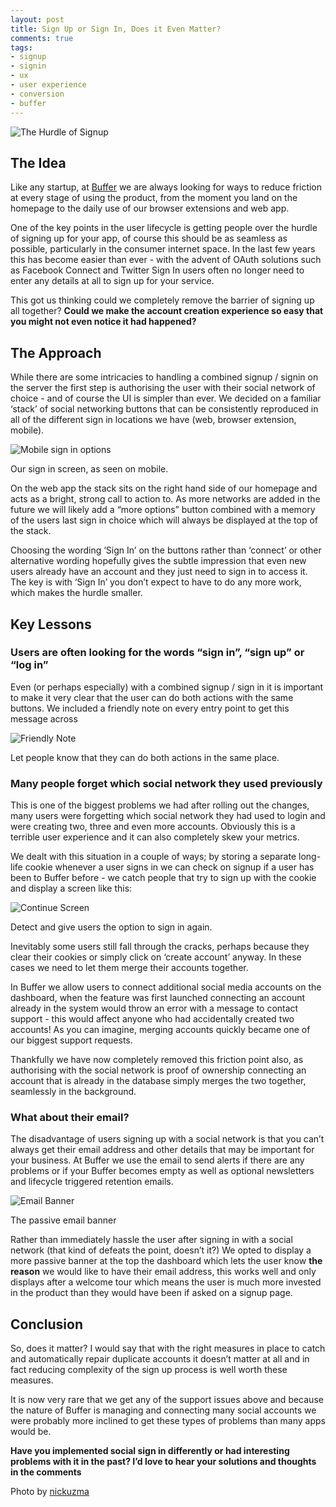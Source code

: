```yaml
---
layout: post
title: Sign Up or Sign In, Does it Even Matter?
comments: true
tags:
- signup
- signin
- ux
- user experience
- conversion
- buffer
---
```

<p><img src="http://media.tumblr.com/tumblr_m9990sD8nB1qz7mjl.jpg" alt="The Hurdle of Signup" title="The hurdle. It&#8217;s a metaphor!"/></p>

<h2>The Idea</h2>

<p>Like any startup, at <a href="http://bufferapp.com">Buffer</a> we are always looking for ways to reduce friction at every stage of using the product, from the moment you land on the homepage to the daily use of our browser extensions and web app.</p>

<p>One of the key points in the user lifecycle is getting people over the hurdle of signing up for your app, of course this should be as seamless as possible, particularly in the consumer internet space. In the last few years this has become easier than ever - with the advent of OAuth solutions such as Facebook Connect and Twitter Sign In users often no longer need to enter any details at all to sign up for your service.</p>

<p>This got us thinking could we completely remove the barrier of signing up all together? <strong>Could we make the account creation experience so easy that you might not even notice it had happened?</strong></p>

<h2>The Approach</h2>

<p>While there are some intricacies to handling a combined signup / signin on the server the first step is authorising the user with their social network of choice - and of course the UI is simpler than ever. We decided on a familiar &#8216;stack&#8217; of social networking buttons that can be consistently reproduced in all of the different sign in locations we have (web, browser extension, mobile).</p>

<p><img src="http://media.tumblr.com/tumblr_m99djgKIaH1qz7mjl.png" alt="Mobile sign in options"/></p>

<p class="caption">Our sign in screen, as seen on mobile.</p>

<p>On the web app the stack sits on the right hand side of our homepage and acts as a bright, strong call to action to. As more networks are added in the future we will likely add a &#8220;more options&#8221; button combined with a memory of the users last sign in choice which will always be displayed at the top of the stack.</p>

<p>Choosing the wording &#8216;Sign In&#8217; on the buttons rather than &#8216;connect&#8217; or other alternative wording hopefully gives the subtle impression that even new users already have an account and they just need to sign in to access it. The key is with &#8216;Sign In&#8217; you don&#8217;t expect to have to do any more work, which makes the hurdle smaller.</p>

<h2>Key Lessons</h2>

<h3>Users are often looking for the words &#8220;sign in&#8221;, &#8220;sign up&#8221; or &#8220;log in&#8221;</h3>

<p>Even (or perhaps especially) with a combined signup / sign in it is important to make it very clear that the user can do both actions with the same buttons. We included a friendly note on every entry point to get this message across</p>

<p><img src="http://media.tumblr.com/tumblr_m997xob0rW1qz7mjl.png" alt="Friendly Note"/></p>

<p class="caption">Let people know that they can do both actions in the same place.</p>

<h3>Many people forget which social network they used previously</h3>

<p>This is one of the biggest problems we had after rolling out the changes, many users were forgetting which social network they had used to login and were creating two, three and even more accounts. Obviously this is a terrible user experience and it can also completely skew your metrics.</p>

<p>We dealt with this situation in a couple of ways; by storing a separate long-life cookie whenever a user signs in we can check on signup if a user has been to Buffer before - we catch people that try to sign up with the cookie and display a screen like this:</p>

<p><img src="http://media.tumblr.com/tumblr_m997vegLV41qz7mjl.png" alt="Continue Screen"/></p>

<p class="caption">Detect and give users the option to sign in again.</p>

<p>Inevitably some users still fall through the cracks, perhaps because they clear their cookies or simply click on &#8216;create account&#8217; anyway. In these cases we need to let them merge their accounts together.</p>

<p>In Buffer we allow users to connect additional social media accounts on the dashboard, when the feature was first launched connecting an account already in the system would throw an error with a message to contact support - this would affect anyone who had accidentally created two accounts! As you can imagine, merging accounts quickly became one of our biggest support requests.</p>

<p>Thankfully we have now completely removed this friction point also, as authorising with the social network is proof of ownership connecting an account that is already in the database simply merges the two together, seamlessly in the background.</p>

<h3>What about their email?</h3>

<p>The disadvantage of users signing up with a social network is that you can&#8217;t always get their email address and other details that may be important for your business. At Buffer we use the email to send alerts if there are any problems or if your Buffer becomes empty as well as optional newsletters and lifecycle triggered retention emails.</p>

<p><img src="http://media.tumblr.com/tumblr_m99bkhb7bn1qz7mjl.png" alt="Email Banner"/></p>

<p class="caption">The passive email banner</p>

<p>Rather than immediately hassle the user after signing in with a social network (that kind of defeats the point, doesn&#8217;t it?) We opted to display a more passive banner at the top the dashboard which lets the user know <strong>the reason</strong> we would like to have their email address, this works well and only displays after a welcome tour which means the user is much more invested in the product than they would have been if asked on a signup page.</p>

<h2>Conclusion</h2>

<p>So, does it matter? I would say that with the right measures in place to catch and automatically repair duplicate accounts it doesn&#8217;t matter at all and in fact reducing complexity of the sign up process is well worth these measures.</p>

<p>It is now very rare that we get any of the support issues above and because the nature of Buffer is managing and connecting many social accounts we were probably more inclined to get these types of problems than many apps would be.</p>

<p><strong>Have you implemented social sign in differently or had interesting problems with it in the past? I&#8217;d love to hear your solutions and thoughts in the comments</strong></p>

<p class="caption">Photo by <a href="http://www.flickr.com/photos/nickuzma">nickuzma</a></p>
